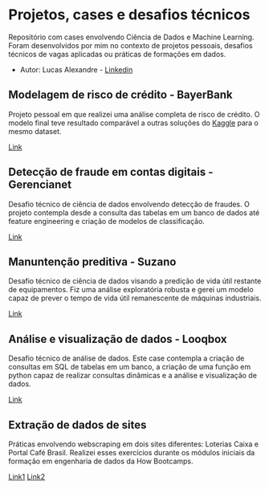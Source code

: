 # Projetos, cases e desafios técnicos
Repositório com cases envolvendo Ciência de Dados e Machine Learning. Foram desenvolvidos por mim no contexto de projetos pessoais, desafios técnicos de vagas aplicadas ou práticas de formações em dados.

* Autor: Lucas Alexandre - [Linkedin](https://www.linkedin.com/in/lucasabo/)

## Modelagem de risco de crédito - BayerBank
Projeto pessoal em que realizei uma análise completa de risco de crédito. O modelo final teve resultado comparável a outras soluções do [Kaggle](https://www.kaggle.com/datasets/uciml/german-credit) para o mesmo dataset.

[Link](https://github.com/lucasabo/Portfolio/blob/main/Credit_Risk_BayerBank.ipynb)

## Detecção de fraude em contas digitais - Gerencianet
Desafio técnico de ciência de dados envolvendo detecção de fraudes. O projeto contempla desde a consulta das tabelas em um banco de dados até feature engineering e criação de modelos de classificação.

[Link](https://github.com/lucasabo/Portfolio/blob/main/Detecção_de_Fraudes_Gerencianet.ipynb)

## Manuntenção preditiva - Suzano
Desafio técnico de ciência de dados visando a predição de vida útil restante de equipamentos. Fiz uma análise exploratória robusta e gerei um modelo capaz de prever o tempo de vida útil remanescente de máquinas industriais.

[Link](https://github.com/lucasabo/Portfolio/blob/main/Manuntenção_Preditiva_Suzano.ipynb)

## Análise e visualização de dados - Looqbox
Desafio técnico de análise de dados. Este case contempla a criação de consultas em SQL de tabelas em um banco, a criação de uma função em python capaz de realizar consultas dinâmicas e a análise e visualização de dados.

[Link](https://github.com/lucasabo/Portfolio/blob/main/EDA_Looqbox.ipynb)

## Extração de dados de sites
Práticas envolvendo webscraping em dois sites diferentes: Loterias Caixa e Portal Café Brasil. Realizei esses exercícios durante os módulos iniciais da formação em engenharia de dados da How Bootcamps.

[Link1](https://github.com/lucasabo/Portfolio/blob/main/ETL_Loterias_HowBootcamps.ipynb)
[Link2](https://github.com/lucasabo/Portfolio/blob/main/ETL_Podcast_HowBootcamps.ipynb)
